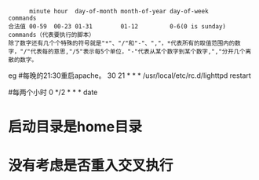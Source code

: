           minute hour  day-of-month month-of-year day-of-week      commands 
    合法值 00-59  00-23 01-31        01-12         0-6(0 is sunday) commands（代表要执行的脚本）
    除了数字还有几个个特殊的符号就是"*"、"/"和"-"、","，*代表所有的取值范围内的数字，"/"代表每的意思,"/5"表示每5个单位，"-"代表从某个数字到某个数字,","分开几个离散的数字。

eg
#每晚的21:30重启apache。
30 21 * * * /usr/local/etc/rc.d/lighttpd restart

#每两个小时
0 */2 * * * date

# 启动目录是home目录

# 没有考虑是否重入交叉执行